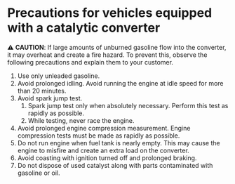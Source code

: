# Precautions for vehicles equipped with a catalytic converter

:warning: **CAUTION**: If large amounts of unburned gasoline flow into the converter, it may overheat and create a fire
hazard.
To prevent this, observe the following precautions and explain them to your customer.

1. Use only unleaded gasoline.
2. Avoid prolonged idling. Avoid running the engine at idle speed for more than 20 minutes.
3. Avoid spark jump test.
    1. Spark jump test only when absolutely necessary. Perform this test as rapidly as possible.
    2. While testing, never race the engine.
4. Avoid prolonged engine compression measurement. Engine compression tests must be made as rapidly as possible.
5. Do not run engine when fuel tank is nearly empty.
   This may cause the engine to misfire and create an extra load on the converter.
6. Avoid coasting with ignition turned off and prolonged braking.
7. Do not dispose of used catalyst along with parts contaminated with gasoline or oil.